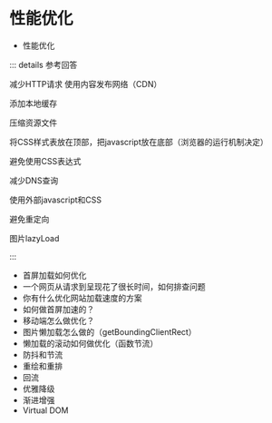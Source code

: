 # 性能优化
- 性能优化

::: details 参考回答

减少HTTP请求
使用内容发布网络（CDN）

添加本地缓存

压缩资源文件

将CSS样式表放在顶部，把javascript放在底部（浏览器的运行机制决定）

避免使用CSS表达式

减少DNS查询

使用外部javascript和CSS

避免重定向

图片lazyLoad

:::

- 首屏加载如何优化
- 一个网页从请求到呈现花了很长时间，如何排查问题
- 你有什么优化网站加载速度的方案
- 如何做首屏加速的？
- 移动端怎么做优化？
- 图片懒加载怎么做的（getBoundingClientRect）
- 懒加载的滚动如何做优化（函数节流）
- 防抖和节流
- 重绘和重排
- 回流
- 优雅降级
- 渐进增强
- Virtual DOM
